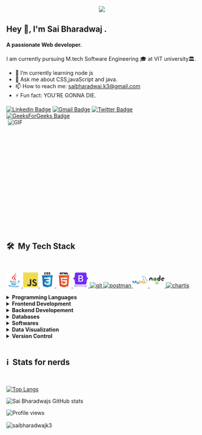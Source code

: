 <p align="center">
<img src="https://github.com/thompsonemerson/thompsonemerson/raw/master/cover-thompson.png" height="200"/>
</p>

## Hey 👋, I'm Sai Bharadwaj .
#### A passionate Web developer.

I am currently pursuing M.tech Software Engineering 🎓 at VIT university🏛.

- 🌱 I’m currently learning node js 
- 💬 Ask me about CSS,javaScript and java. 
- 📫 How to reach me: saibharadwaj.k3@gmail.com 
- ⚡ Fun fact: YOU'RE GONNA DIE. 



[![Linkedin Badge](https://img.shields.io/badge/LinkedIn-blue?style=flat&logo=linkedin&labelColor=blue&link=https://www.linkedin.com/in/saibharadwajk3/)](https://www.linkedin.com/in/saibharadwajk3/) [![Gmail Badge](https://img.shields.io/badge/Gmail-red?style=flat-square&logo=Gmail&logoColor=white&link=mailto:saibharadwaj.k3@gmail.com)](mailto:saibharadwaj.k3@gmail.com) [![Twitter Badge](https://img.shields.io/badge/-Twitter-1ca0f1?style=flat&labelColor=1ca0f1&logo=twitter&logoColor=white&link=https://twitter.com/saibharadwajk3)](https://twitter.com/saibharadwajk3) [![GeeksForGeeks Badge](https://img.shields.io/badge/-geeksforgeeks-brightgreen?style=flat&logo=geeksforgeeks&logoColor=white&link=https://auth.geeksforgeeks.org/user/saibharadwajk3)](https://auth.geeksforgeeks.org/user/saibharadwajk3)
<img align="right" alt="GIF" src="https://github.com/abhisheknaiidu/abhisheknaiidu/blob/master/code.gif?raw=true" width="500" height="320"  />
<br>
<h2> 🛠 &nbsp;My Tech Stack</h2>
<br>
<p align="left"> <a href="https://www.java.com" target="_blank"> <img src="https://raw.githubusercontent.com/devicons/devicon/master/icons/java/java-original.svg" alt="java" width="40" height="40"/> </a> 
<a href="https://developer.mozilla.org/en-US/docs/Web/JavaScript" target="_blank"> <img src="https://raw.githubusercontent.com/devicons/devicon/master/icons/javascript/javascript-original.svg" alt="javascript" width="40" height="40"/> </a> 
<a href="https://www.w3schools.com/css/" target="_blank"> <img src="https://raw.githubusercontent.com/devicons/devicon/master/icons/css3/css3-original-wordmark.svg" alt="css3" width="40" height="40"/> </a>  
<a href="https://www.w3.org/html/" target="_blank"> <img src="https://raw.githubusercontent.com/devicons/devicon/master/icons/html5/html5-original-wordmark.svg" alt="html5" width="40" height="40"/> </a> 
<a href="https://getbootstrap.com" target="_blank"> <img src="https://raw.githubusercontent.com/devicons/devicon/master/icons/bootstrap/bootstrap-plain-wordmark.svg" alt="bootstrap" width="40" height="40"/> </a> 
<a href="https://git-scm.com/" target="_blank"> <img src="https://www.vectorlogo.zone/logos/git-scm/git-scm-icon.svg" alt="git" width="40" height="40"/> </a><a href="https://postman.com" target="_blank"> <img src="https://www.vectorlogo.zone/logos/getpostman/getpostman-icon.svg" alt="postman" width="40" height="40"/></a><a href="https://www.mysql.com/" target="_blank"> <img src="https://raw.githubusercontent.com/devicons/devicon/master/icons/mysql/mysql-original-wordmark.svg" alt="mysql" width="40" height="40"/> </a><a href="https://nodejs.org" target="_blank"><img src="https://raw.githubusercontent.com/devicons/devicon/master/icons/nodejs/nodejs-original-wordmark.svg" alt="nodejs" width="40" height="40"/ </a><a href="https://www.chartjs.org" target="_blank"> <img src="https://www.chartjs.org/media/logo-title.svg" alt="chartjs" width="40" height="40"/></a> </p>

<details> 
  <summary><b>Programming Languages</b></summary>
    <a href="https://www.java.com" target="_blank"> <img src="https://raw.githubusercontent.com/devicons/devicon/9c6bfdb9783cdfe1018666ed76adcfd3eab6fad6/icons/java/java-original-wordmark.svg" alt="java" width="40" height="40"/> </a> 
   <a href="https://developer.mozilla.org/en-US/docs/Web/JavaScript" target="_blank"> <img src="https://raw.githubusercontent.com/devicons/devicon/9c6bfdb9783cdfe1018666ed76adcfd3eab6fad6/icons/javascript/javascript-original.svg" alt="javascript" width="30" height="30"/> </a>   
</details>

<details> 
  <summary><b>Frontend Development</b></summary>
  <a href="https://getbootstrap.com" target="_blank"> <img src="https://raw.githubusercontent.com/devicons/devicon/9c6bfdb9783cdfe1018666ed76adcfd3eab6fad6/icons/bootstrap/bootstrap-plain.svg" alt="bootstrap" width="30" height="30"/> </a> <a href="https://www.w3schools.com/css/" target="_blank"> <img src="https://raw.githubusercontent.com/devicons/devicon/9c6bfdb9783cdfe1018666ed76adcfd3eab6fad6/icons/css3/css3-original-wordmark.svg" alt="css3" width="30" height="30"/> </a><a href="https://www.w3.org/html/" target="_blank"> <img src="https://raw.githubusercontent.com/devicons/devicon/9c6bfdb9783cdfe1018666ed76adcfd3eab6fad6/icons/html5/html5-plain.svg" alt="html5" width="30" height="30"/> </a> 
</details>

<details> 
  <summary><b>Backend Developement</b></summary>
  <a href="https://nodejs.org" target="_blank"> <img src="https://raw.githubusercontent.com/devicons/devicon/9c6bfdb9783cdfe1018666ed76adcfd3eab6fad6/icons/nodejs/nodejs-original-wordmark.svg" alt="nodejs" width="50" height="50"/> </a>
</details>

<details> 
  <summary><b>Databases</b></summary>
  <a href="https://www.mysql.com/" target=_blank"> <img src="https://raw.githubusercontent.com/devicons/devicon/9c6bfdb9783cdfe1018666ed76adcfd3eab6fad6/icons/mysql/mysql-original-wordmark.svg" alt="mysql" width="40" height="40"/></a> 
</details>
<details> 
  <summary><b>Softwares</b></summary>
  <a href="https://postman.com" target="_blank"> <img src="https://www.vectorlogo.zone/logos/getpostman/getpostman-icon.svg" alt="postman" width="40" height="40"/> </a> 
</details>
<details> 
  <summary><b>Data Visualization</b></summary>
     
  <a href="https://www.chartjs.org" target="_blank"> <img src="https://www.chartjs.org/media/logo-title.svg" alt="chartjs" width="40" height="40"/></a>
</details>
<details> 
  <summary><b>Version Control</b></summary>
  <a href="https://git-scm.com/" target="_blank"> <img src="https://www.vectorlogo.zone/logos/git-scm/git-scm-icon.svg" alt="git" width="30" height="30"/> </a>    
</details>

<br>
<h2>ℹ️ &nbsp;Stats for nerds</h2>
<br>

[![Top Langs](https://github-readme-stats.vercel.app/api/top-langs/?username=saibharadwajk3&theme=synthwave)](https://github.com/saibharadwajk3/github-readme-stats)

![Sai Bharadwajs GitHub stats](https://github-readme-stats.vercel.app/api?username=saibharadwajk3&show_icons=true&theme=radical)  

![Profile views](https://gpvc.arturio.dev/saibharadwajk3) 

<p><img align="center" src="https://github-readme-streak-stats.herokuapp.com/?user=saibharadwajk3&" alt="saibharadwajk3" /></p>

